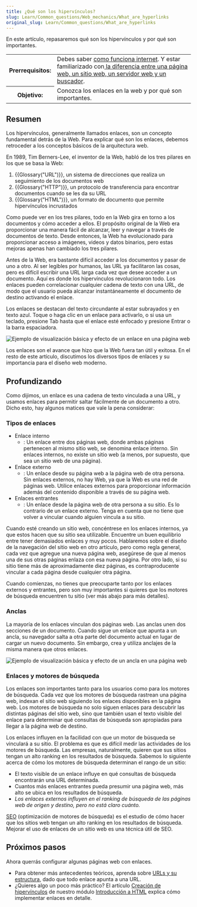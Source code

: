 ```yaml
---
title: ¿Qué son los hipervínculos?
slug: Learn/Common_questions/Web_mechanics/What_are_hyperlinks
original_slug: Learn/Common_questions/What_are_hyperlinks
---
```


En este artículo, repasaremos qué son los hipervínculos y por qué son importantes.

<table>
  <tbody>
    <tr>
      <th scope="row">Prerrequisitos:</th>
      <td>
        Debes saber
        <a href="/es/Learn/How_the_Internet_works">como funciona internet</a>.
        Y estar familiarizado con<a
          href="/es/docs/Learn/page_vs_site_vs_server_vs_search_engine"
        >
          la diferencia entre una página web, un sitio web, un servidor web y un
          buscador</a
        >.
      </td>
    </tr>
    <tr>
      <th scope="row">Objetivo:</th>
      <td>Conozca los enlaces en la web y por qué son importantes.</td>
    </tr>
  </tbody>
</table>

## Resumen

Los hipervínculos, generalmente llamados enlaces, son un concepto fundamental detrás de la Web. Para explicar qué son los enlaces, debemos retroceder a los conceptos básicos de la arquitectura web.

En 1989, Tim Berners-Lee, el inventor de la Web, habló de los tres pilares en los que se basa la Web:

1. {{Glossary("URL")}}, un sistema de direcciones que realiza un seguimiento de los documentos web
2. {{Glossary("HTTP")}}, un protocolo de transferencia para encontrar documentos cuando se les da su URL
3. {{Glossary("HTML")}}, un formato de documento que permite hipervínculos incrustados

Como puede ver en los tres pilares, todo en la Web gira en torno a los documentos y cómo acceder a ellos. El propósito original de la Web era proporcionar una manera fácil de alcanzar, leer y navegar a través de documentos de texto. Desde entonces, la Web ha evolucionado para proporcionar acceso a imágenes, videos y datos binarios, pero estas mejoras apenas han cambiado los tres pilares.

Antes de la Web, era bastante difícil acceder a los documentos y pasar de uno a otro. Al ser legibles por humanos, las URL ya facilitaron las cosas, pero es difícil escribir una URL larga cada vez que desee acceder a un documento. Aquí es donde los hipervínculos revolucionaron todo. Los enlaces pueden correlacionar cualquier cadena de texto con una URL, de modo que el usuario pueda alcanzar instantáneamente el documento de destino activando el enlace.

Los enlaces se destacan del texto circundante al estar subrayados y en texto azul. Toque o haga clic en un enlace para activarlo, o si usa un teclado, presione Tab hasta que el enlace esté enfocado y presione Entrar o la barra espaciadora.

![Ejemplo de visualización básica y efecto de un enlace en una página web](link-1.png)

Los enlaces son el avance que hizo que la Web fuera tan útil y exitosa. En el resto de este artículo, discutimos los diversos tipos de enlaces y su importancia para el diseño web moderno.

## Profundizando

Como dijimos, un enlace es una cadena de texto vinculada a una URL, y usamos enlaces para permitir saltar fácilmente de un documento a otro. Dicho esto, hay algunos matices que vale la pena considerar:

### Tipos de enlaces

- Enlace interno
  - : Un enlace entre dos páginas web, donde ambas páginas pertenecen al mismo sitio web, se denomina enlace interno. Sin enlaces internos, no existe un sitio web (a menos, por supuesto, que sea un sitio web de una página).
- Enlace externo
  - : Un enlace desde su página web a la página web de otra persona. Sin enlaces externos, no hay Web, ya que la Web es una red de páginas web. Utilice enlaces externos para proporcionar información además del contenido disponible a través de su página web.
- Enlaces entrantes
  - : Un enlace desde la página web de otra persona a su sitio. Es lo contrario de un enlace externo. Tenga en cuenta que no tiene que volver a vincular cuando alguien vincula a su sitio.

Cuando esté creando un sitio web, concéntrese en los enlaces internos, ya que estos hacen que su sitio sea utilizable. Encuentre un buen equilibrio entre tener demasiados enlaces y muy pocos. Hablaremos sobre el diseño de la navegación del sitio web en otro artículo, pero como regla general, cada vez que agregue una nueva página web, asegúrese de que al menos una de sus otras páginas enlaza con esa nueva página. Por otro lado, si su sitio tiene más de aproximadamente diez páginas, es contraproducente vincular a cada página desde cualquier otra página.

Cuando comienzas, no tienes que preocuparte tanto por los enlaces externos y entrantes, pero son muy importantes si quieres que los motores de búsqueda encuentren tu sitio (ver más abajo para más detalles).

### Anclas

La mayoría de los enlaces vinculan dos páginas web. Las anclas unen dos secciones de un documento. Cuando sigue un enlace que apunta a un ancla, su navegador salta a otra parte del documento actual en lugar de cargar un nuevo documento. Sin embargo, crea y utiliza anclajes de la misma manera que otros enlaces.

![Ejemplo de visualización básica y efecto de un ancla en una página web](link-2.png)

### Enlaces y motores de búsqueda

Los enlaces son importantes tanto para los usuarios como para los motores de búsqueda. Cada vez que los motores de búsqueda rastrean una página web, indexan el sitio web siguiendo los enlaces disponibles en la página web. Los motores de búsqueda no solo siguen enlaces para descubrir las distintas páginas del sitio web, sino que también usan el texto visible del enlace para determinar qué consultas de búsqueda son apropiadas para llegar a la página web de destino.

Los enlaces influyen en la facilidad con que un motor de búsqueda se vinculará a su sitio. El problema es que es difícil medir las actividades de los motores de búsqueda. Las empresas, naturalmente, quieren que sus sitios tengan un alto ranking en los resultados de búsqueda. Sabemos lo siguiente acerca de cómo los motores de búsqueda determinan el rango de un sitio:

- El texto visible de un enlace influye en qué consultas de búsqueda encontrarán una URL determinada.
- Cuantos más enlaces entrantes pueda presumir una página web, más alto se ubica en los resultados de búsqueda.
- _Los enlaces externos influyen en el ranking de búsqueda de las páginas web de origen y destino, pero no está claro cuánto._

[SEO](http://en.wikipedia.org/wiki/Search_engine_optimization) (optimización de motores de búsqueda) es el estudio de cómo hacer que los sitios web tengan un alto ranking en los resultados de búsqueda. Mejorar el uso de enlaces de un sitio web es una técnica útil de SEO.

## Próximos pasos

Ahora querrás configurar algunas páginas web con enlaces.

- Para obtener más antecedentes teóricos, aprenda sobre [URLs y su estructura](/es/docs/Learn/Common_questions/What_is_a_URL), dado que todo enlace apunta a una URL.
- ¿Quieres algo un poco más práctico? El artículo [Creación de hipervínculos](/es/docs/Learn/HTML/Introduction_to_HTML/Creating_hyperlinks) de nuestro módulo [Introducción a HTML](/es/docs/Learn/HTML/Introduction_to_HTML) explica cómo implementar enlaces en detalle.
